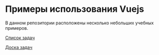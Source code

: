 # Примеры использования Vuejs
В данном репозитории расположены несколько небольших учебных примеров.

[Список задач](https://oleg0x57.github.io/vuejs-examples/tasks-list/)

[Доска задач](https://oleg0x57.github.io/vuejs-examples/tasks-board/)